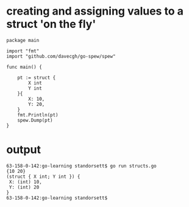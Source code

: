 # creating and assigning values to a struct 'on the fly'
```
package main

import "fmt"
import "github.com/davecgh/go-spew/spew"

func main() {

    pt := struct {
        X int
        Y int
    }{
        X: 10,
        Y: 20,
    }
    fmt.Println(pt)
    spew.Dump(pt)
}
```
# output
```
63-158-0-142:go-learning standorsett$ go run structs.go
{10 20}
(struct { X int; Y int }) {
 X: (int) 10,
 Y: (int) 20
}
63-158-0-142:go-learning standorsett$
```
